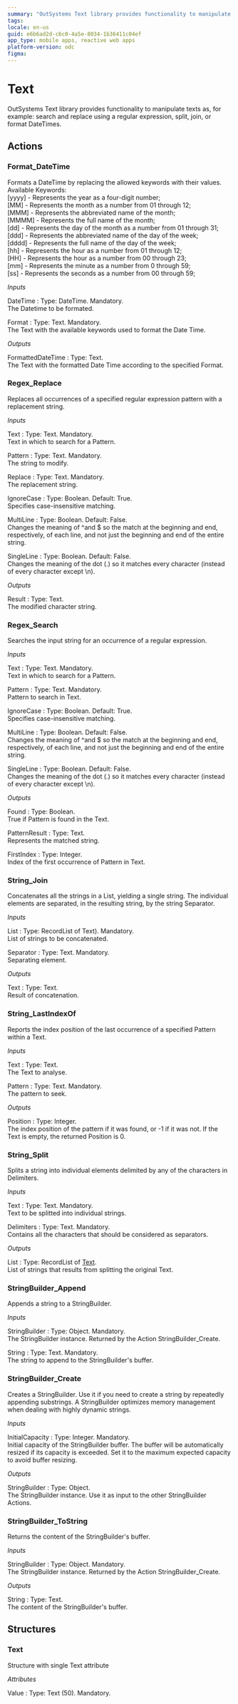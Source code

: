 ```yaml
---
summary: "OutSystems Text library provides functionality to manipulate texts as, for example: search and replace using a regular expression, split, join, or format DateTimes."
tags: 
locale: en-us
guid: e6b6ad2d-c6c0-4a5e-8034-1b36411c04ef
app_type: mobile apps, reactive web apps
platform-version: odc
figma:
---
```


# Text

OutSystems Text library provides functionality to manipulate texts as, for example: search and replace using a regular expression, split, join, or format DateTimes.

## Actions

### Format_DateTime 

Formats a DateTime by replacing the allowed keywords with their values.  
Available Keywords:  
[yyyy] - Represents the year as a four-digit number;  
[MM] - Represents the month as a number from 01 through 12;  
[MMM] - Represents the abbreviated name of the month;  
[MMMM] - Represents the full name of the month;  
[dd] - Represents the day of the month as a number from 01 through 31;  
[ddd] - Represents the abbreviated name of the day of the week;  
[dddd] - Represents the full name of the day of the week;  
[hh] - Represents the hour as a number from 01 through 12;  
[HH] - Represents the hour as a number from 00 through 23;  
[mm] - Represents the minute as a number from 0 through 59;  
[ss] - Represents the seconds as a number from 00 through 59;

*Inputs*

DateTime
:   Type: DateTime. Mandatory.  
    The Datetime to be formated.

Format
:   Type: Text. Mandatory.  
    The Text with the available keywords used to format the Date Time.

*Outputs*

FormattedDateTime
:   Type: Text.  
    The Text with the formatted Date Time according to the specified Format.

### Regex_Replace

Replaces all occurrences of a specified regular expression pattern with a replacement string.

*Inputs*

Text
:   Type: Text. Mandatory.  
    Text in which to search for a Pattern.

Pattern
:   Type: Text. Mandatory.  
    The string to modify.

Replace
:   Type: Text. Mandatory.  
    The replacement string.

IgnoreCase
:   Type: Boolean. Default: True.  
    Specifies case-insensitive matching.

MultiLine
:   Type: Boolean. Default: False.  
    Changes the meaning of ^and $ so the match at the beginning and end, respectively, of each line, and not just the beginning and end of the entire string.

SingleLine
:   Type: Boolean. Default: False.  
    Changes the meaning of the dot (.) so it matches every character (instead of every character except \n).

*Outputs*

Result
:   Type: Text.  
    The modified character string.

### Regex_Search

Searches the input string for an occurrence of a regular expression.

*Inputs*

Text
:   Type: Text. Mandatory.  
    Text in which to search for a Pattern.

Pattern
:   Type: Text. Mandatory.  
    Pattern to search in Text.

IgnoreCase
:   Type: Boolean. Default: True.  
    Specifies case-insensitive matching.

MultiLine
:   Type: Boolean. Default: False.  
    Changes the meaning of ^and $ so the match at the beginning and end, respectively, of each line, and not just the beginning and end of the entire string.

SingleLine
:   Type: Boolean. Default: False.  
    Changes the meaning of the dot (.) so it matches every character (instead of every character except \n).

*Outputs*

Found
:   Type: Boolean.  
    True if Pattern is found in the Text.

PatternResult
:   Type: Text.  
    Represents the matched string.

FirstIndex
:   Type: Integer.  
    Index of the first occurrence of Pattern in Text.

### String_Join

Concatenates all the strings in a List, yielding a single string. The individual elements are separated, in the resulting string, by the string Separator.

*Inputs*

List
:   Type: RecordList of Text). Mandatory.  
    List of strings to be concatenated.

Separator
:   Type: Text. Mandatory.  
    Separating element.

*Outputs*

Text
:   Type: Text.  
    Result of concatenation.

### String_LastIndexOf

Reports the index position of the last occurrence of a specified Pattern within a Text.

*Inputs*

Text
:   Type: Text.  
    The Text to analyse.

Pattern
:   Type: Text. Mandatory.  
    The pattern to seek.

*Outputs*

Position
:   Type: Integer.  
    The index position of the pattern if it was found, or -1 if it was not. If the Text is empty, the returned Position is 0.

### String_Split

Splits a string into individual elements delimited by any of the characters in Delimiters.

*Inputs*

Text
:   Type: Text. Mandatory.  
    Text to be splitted into individual strings.

Delimiters
:   Type: Text. Mandatory.  
    Contains all the characters that should be considered as separators.

*Outputs*

List
:   Type: RecordList of [Text](<#Structure_Text>).  
    List of strings that results from splitting the original Text.

### StringBuilder_Append

Appends a string to a StringBuilder.

*Inputs*

StringBuilder
:   Type: Object. Mandatory.  
    The StringBuilder instance. Returned by the Action StringBuilder_Create.

String
:   Type: Text. Mandatory.  
    The string to append to the StringBuilder's buffer.

### StringBuilder_Create

Creates a StringBuilder. Use it if you need to create a string by repeatedly appending substrings. A StringBuilder optimizes memory management when dealing with highly dynamic strings.

*Inputs*

InitialCapacity
:   Type: Integer. Mandatory.  
    Initial capacity of the StringBuilder buffer. The buffer will be automatically resized if its capacity is exceeded. Set it to the maximum expected capacity to avoid buffer resizing.

*Outputs*

StringBuilder
:   Type: Object.  
    The StringBuilder instance. Use it as input to the other StringBuilder Actions.

### StringBuilder_ToString 

Returns the content of the StringBuilder's buffer.

*Inputs*

StringBuilder
:   Type: Object. Mandatory.  
    The StringBuilder instance. Returned by the Action StringBuilder_Create.

*Outputs*

String
:   Type: Text.  
    The content of the StringBuilder's buffer.


## Structures

### Text

Structure with single Text attribute

*Attributes*

Value
:   Type: Text (50). Mandatory.  
